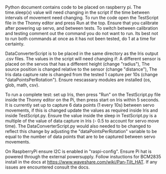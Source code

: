 Python document contains code to be placed on raspberry pi.
The time.sleep(x) value will need changing in the script if the time between intervals of movement need changing.
To run the code open the TestScript file in the Thonny editor and press Run at the top.
Ensure that you calibrate after powering up servo, and between tests.
To switch between calibration and testing comment out the command you do not want to run. Its best not to run both commands at once as it has not been tested, do 1 at a time for certainty.

DataConverterScript is to be placed in the same directory as the Iris output .csv files. 
The values in the script will need changing if:
  A different sensor is placed on the servos that has a different height (change "radius"),
  The source position is changed relative to the sensor (change "distance"),
  The Iris data capture rate is changed from the tested 1 capture per 10s (change "dataPointsPerRotation").
Ensure nescassary modules are installed (os, glob, math, csv).

To run a complete test: 
  set up Iris, then press "Run" on the TestScript.py file inside the Thonny editor on the Pi, then press start on Iris within 5 seconds. It is currently set up to capture 6 data points (1 every 10s) between servo movements, if this is changed update the values as required inside Iris and inside TestScript.py. Ensure the value inside the sleep in TestScript.py is a multiple of the value of data capture in Iris (- 0.5 to account for servo move time). The DataConverterScript.py would also needed to be changed to reflect this change by adjusting the "dataPointsPerRotation" variable to be equal to the number of data points that are to be captured between servo movements.

On RaspberryPi ensure I2C is enabled in "raspi-config".
Ensure Pi hat is powered through the external powersupply.
Follow instuctions for BCM2835 install in the docs at https://www.waveshare.com/wiki/Pan-Tilt_HAT.
If any issues are encountered consult the docs.
